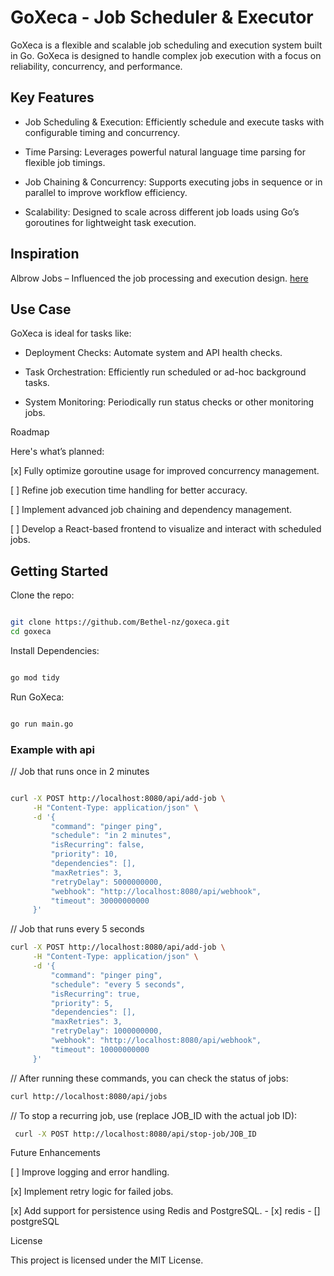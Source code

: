 # GoXeca - Job Scheduler & Executor

GoXeca is a flexible and scalable job scheduling and execution system built in Go. GoXeca is designed to handle complex job execution with a focus on reliability, concurrency, and performance.

## Key Features

- Job Scheduling & Execution: Efficiently schedule and execute tasks with configurable timing and concurrency.

- Time Parsing: Leverages powerful natural language time parsing for flexible job timings.

- Job Chaining & Concurrency: Supports executing jobs in sequence or in parallel to improve workflow efficiency.

- Scalability: Designed to scale across different job loads using Go’s goroutines for lightweight task execution.

## Inspiration

Albrow Jobs – Influenced the job processing and execution design. [here](https://github.com/albrow/jobs)

## Use Case

GoXeca is ideal for tasks like:

- Deployment Checks: Automate system and API health checks.

- Task Orchestration: Efficiently run scheduled or ad-hoc background tasks.

- System Monitoring: Periodically run status checks or other monitoring jobs.

Roadmap

Here's what’s planned:

[x] Fully optimize goroutine usage for improved concurrency management.

[ ] Refine job execution time handling for better accuracy.

[ ] Implement advanced job chaining and dependency management.

[ ] Develop a React-based frontend to visualize and interact with scheduled jobs.



## Getting Started

Clone the repo:

```bash

git clone https://github.com/Bethel-nz/goxeca.git
cd goxeca

```

Install Dependencies:

```bash

go mod tidy

```

Run GoXeca:

```bash

go run main.go

```

### Example with api

// Job that runs once in 2 minutes

```bash

curl -X POST http://localhost:8080/api/add-job \
     -H "Content-Type: application/json" \
     -d '{
         "command": "pinger ping",
         "schedule": "in 2 minutes",
         "isRecurring": false,
         "priority": 10,
         "dependencies": [],
         "maxRetries": 3,
         "retryDelay": 5000000000,
         "webhook": "http://localhost:8080/api/webhook",
         "timeout": 30000000000
     }'
```

// Job that runs every 5 seconds

```bash
curl -X POST http://localhost:8080/api/add-job \
     -H "Content-Type: application/json" \
     -d '{
         "command": "pinger ping",
         "schedule": "every 5 seconds",
         "isRecurring": true,
         "priority": 5,
         "dependencies": [],
         "maxRetries": 3,
         "retryDelay": 1000000000,
         "webhook": "http://localhost:8080/api/webhook",
         "timeout": 10000000000
     }'
```

// After running these commands, you can check the status of jobs:

```bash
curl http://localhost:8080/api/jobs
```

// To stop a recurring job, use (replace JOB_ID with the actual job ID):

```bash
 curl -X POST http://localhost:8080/api/stop-job/JOB_ID

```

Future Enhancements

[ ] Improve logging and error handling.

[x] Implement retry logic for failed jobs.

[x] Add support for persistence using Redis and PostgreSQL. - [x] redis - [] postgreSQL

License

This project is licensed under the MIT License.
